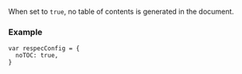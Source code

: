 When set to `true`, no table of contents is generated in the document. 

### Example

```JS
var respecConfig = {
  noTOC: true,
}
```